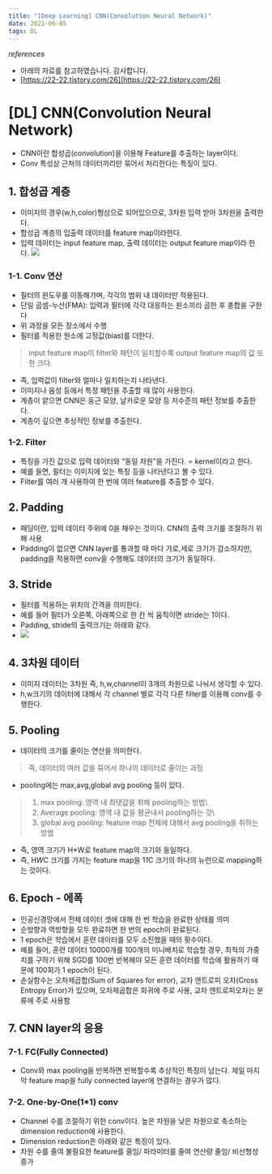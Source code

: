 ```yaml
---
title: "[Deep Learning] CNN(Convolution Neural Network)"
date: 2021-06-05
tags: DL
---
```


*references*
- 아래의 자료를 참고하였습니다. 감사합니다. 
- [https://22-22.tistory.com/26](https://22-22.tistory.com/26)


# [DL] CNN(Convolution Neural Network)
- CNN이란 합성곱(convolution)을 이용해 Feature를 추출하는 layer이다.
- Conv 특성상 근처의 데이터끼리만 묶어서 처리한다는 특징이 있다. 

## 1. 합성곱 계층
- 이미지의 경우(w,h,color)형상으로 되어있으므로, 3차원 입력 받아 3차원을 출력한다. 
- 합성곱 계층의 입출력 데이터를 feature map이라한다. 
- 입력 데이터는 input feature map, 출력 데이터는 output feature map이라 한다.
![](https://img1.daumcdn.net/thumb/R1280x0/?scode=mtistory2&fname=https%3A%2F%2Fblog.kakaocdn.net%2Fdn%2FcyAizb%2FbtqEnJeB7eM%2F9H9DGofIN8WhLJqQpJ0EPK%2Fimg.png)

### 1-1. Conv 연산
- 필터의 윈도우를 이동해가며, 각각의 범위 내 데이터만 적용된다.
- 단일 곱셈-누산(FMA): 입력과 필터에 각각 대응하는 원소끼리 곱한 후 총합을 구한다
- 위 과정을 모든 장소에서 수행
- 필터를 적용한 원소에 고정값(bias)를 더한다. 
> input feature map이 filter와 패턴이 일치할수록 output feature map의 값 또한 크다. 
- 즉, 입력값이 filter와 얼마나 일치하는지 나타낸다. 
- 이미지나 음성 등에서 특정 패턴을 추출할 때 많이 사용한다. 
- 계층이 얕으면 CNN은 둥근 모양, 날카로운 모양 등 저수준의 패턴 정보를 추출한다.
- 계층이 깊으면 추상적인 정보를 추출한다. 


### 1-2. Filter
- 특징을 가진 값으로 입력 데이터와 “동일 차원”을 가진다. = kernel이라고 한다. 
- 예를 들면, 필터는 이미지에 있는 특징 등을 나타낸다고 볼 수 있다. 
- Filter를 여러 개 사용하여 한 번에 여러 feature를 추출할 수 있다. 

## 2. Padding
- 패딩이란, 입력 데이터 주위에 0을 채우는 것이다. CNN의 출력 크기를 조절하기 위해 사용
- Padding이 없으면 CNN layer를 통과할 때 마다 가로,세로 크기가 감소하지만, padding을 적용하면 conv을 수행해도 데이터의 크기가 동일하다. 

## 3. Stride
- 필터를 적용하는 위치의 간격을 의미한다.
- 예를 들어 필터가 오른쪽, 아래쪽으로 한 칸 씩 움직이면 stride는 1이다. 
- Padding, stride의 출력크기는 아래와 같다.
- ![](https://img1.daumcdn.net/thumb/R1280x0/?scode=mtistory2&fname=https%3A%2F%2Fblog.kakaocdn.net%2Fdn%2FbnoVrS%2FbtqEm2yWMQT%2FYBq5ycKUc8nJEvpe8FTb91%2Fimg.png)


## 4. 3차원 데이터
- 이미지 데이터는 3차원 즉, h,w,channel이 3개의 차원으로 나눠서 생각할 수 있다. 
- h,w크기의 데이터에 대해서 각 channel 별로 각각 다른 filter를 이용해 conv를 수행한다.

## 5. Pooling
- 데이터의 크기를 줄이는 연산을 의미한다.
> 즉, 데이터의 여러 값을 묶어서 하나의 데이터로 줄이는 과정
- pooling에는 max,avg,global avg pooling 등이 있다. 
> 1) max pooling: 영역 내 최댓값을 취해 pooling하는 방법\
> 2) Average pooling: 영역 내 값을 평균내서 pooling하는 것\
> 3) global avg pooling: feature map 전체에 대해서 avg pooling을 취하는 방법

- 즉, 영역 크기가 H*W로 feature map의 크기와 동일하다. 
- 즉, H*W*C 크기를 가지는 feature map을 1*1*C 크기의 하나의 뉴런으로 mapping하는 것이다. 

## 6. Epoch - 에폭
- 인공신경망에서 전체 데이터 셋에 대해 한 번 학습을 완료한 상태를 의미
- 순방향과 역방향을 모두 완료하면 한 번의 epoch이 완료된다. 
- 1 epoch은 학습에서 훈련 데이터를 모두 소진했을 때의 횟수이다.
- 예를 들어, 훈련 데이터 10000개를 100개의 미니배치로 학습할 경우, 최적의 가중치를 구하기 위해 SGD를 100번 반복해야 모든 훈련 데이터를 학습에 활용하기 때문에 100회가 1 epoch이 된다. 
- 손실함수는 오차제곱합(Sum of Squares for error), 교차 엔트로피 오차(Cross Entropy Error)가 있으며, 오차제곱합은 회귀에 주로 사용, 교차 엔트로피오차는 분류에 주로 사용함

## 7. CNN layer의 응용


### 7-1. FC(Fully Connected)
- Conv와 max pooling을 반복하면 반복할수록 추상적인 특징이 남는다. 제일 마지막 feature map을 fully connected layer에 연결하는 경우가 많다.

### 7-2. One-by-One(1*1) conv
- Channel 수를 조절하기 위한 conv이다. 높은 차원을 낮은 차원으로 축소하는 dimension reduction에 사용한다. 
- Dimension reduction은 아래와 같은 특징이 있다.
- 차원 수를 줄여 불필요한 feature를 줄임/ 파라미터를 줄여 연산량 줄임/ 비선형성 증가

